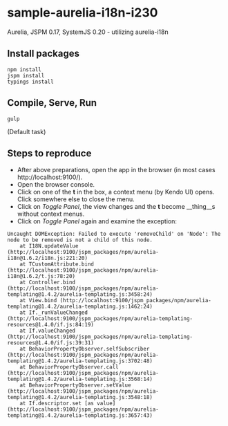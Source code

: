 # sample-aurelia-i18n-i230
Aurelia, JSPM 0.17, SystemJS 0.20 - utilizing aurelia-i18n

## Install packages

```
npm install
jspm install
typings install
```

## Compile, Serve, Run

```
gulp
```
(Default task)

## Steps to reproduce

* After above preparations, open the app in the browser (in most cases http://localhost:9100/).
* Open the browser console.
* Click on one of the __t__ in the box, a context menu (by Kendo UI) opens. Click somewhere else to close the menu.
* Click on _Toggle Panel_, the view changes and the __t__ become __thing__s without context menus.
* Click on _Toggle Panel_ again and examine the exception:

```
Uncaught DOMException: Failed to execute 'removeChild' on 'Node': The node to be removed is not a child of this node.
    at I18N.updateValue (http://localhost:9100/jspm_packages/npm/aurelia-i18n@1.6.2/i18n.js:221:20)
    at TCustomAttribute.bind (http://localhost:9100/jspm_packages/npm/aurelia-i18n@1.6.2/t.js:78:20)
    at Controller.bind (http://localhost:9100/jspm_packages/npm/aurelia-templating@1.4.2/aurelia-templating.js:3458:24)
    at View.bind (http://localhost:9100/jspm_packages/npm/aurelia-templating@1.4.2/aurelia-templating.js:1462:24)
    at If._runValueChanged (http://localhost:9100/jspm_packages/npm/aurelia-templating-resources@1.4.0/if.js:84:19)
    at If.valueChanged (http://localhost:9100/jspm_packages/npm/aurelia-templating-resources@1.4.0/if.js:39:31)
    at BehaviorPropertyObserver.selfSubscriber (http://localhost:9100/jspm_packages/npm/aurelia-templating@1.4.2/aurelia-templating.js:3702:48)
    at BehaviorPropertyObserver.call (http://localhost:9100/jspm_packages/npm/aurelia-templating@1.4.2/aurelia-templating.js:3568:14)
    at BehaviorPropertyObserver.setValue (http://localhost:9100/jspm_packages/npm/aurelia-templating@1.4.2/aurelia-templating.js:3548:18)
    at If.descriptor.set [as value] (http://localhost:9100/jspm_packages/npm/aurelia-templating@1.4.2/aurelia-templating.js:3657:43)
```
